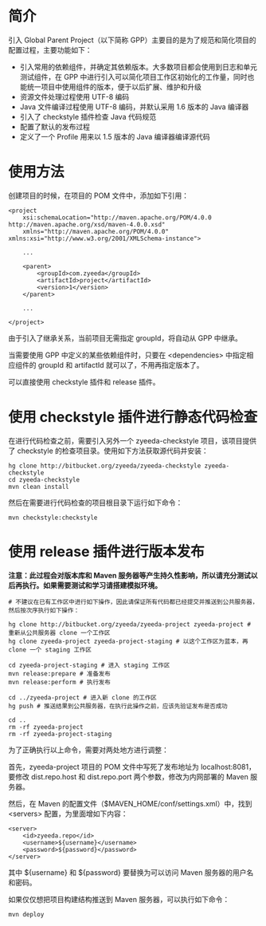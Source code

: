 简介
====

引入 Global Parent Project（以下简称 GPP）主要目的是为了规范和简化项目的配置过程，主要功能如下：

- 引入常用的依赖组件，并确定其依赖版本。大多数项目都会使用到日志和单元测试组件，在 GPP 中进行引入可以简化项目工作区初始化的工作量，同时也能统一项目中使用组件的版本，便于以后扩展、维护和升级
- 资源文件处理过程使用 UTF-8 编码
- Java 文件编译过程使用 UTF-8 编码，并默认采用 1.6 版本的 Java 编译器
- 引入了 checkstyle 插件检查 Java 代码规范
- 配置了默认的发布过程
- 定义了一个 Profile 用来以 1.5 版本的 Java 编译器编译源代码

使用方法
========

创建项目的时候，在项目的 POM 文件中，添加如下引用：

    <project
        xsi:schemaLocation="http://maven.apache.org/POM/4.0.0 http://maven.apache.org/xsd/maven-4.0.0.xsd"
        xmlns="http://maven.apache.org/POM/4.0.0" xmlns:xsi="http://www.w3.org/2001/XMLSchema-instance">

        ...

        <parent>
            <groupId>com.zyeeda</groupId>
            <artifactId>project</artifactId>
            <version>1</version>
        </parent>

        ...

    </project>

由于引入了继承关系，当前项目无需指定 groupId，将自动从 GPP 中继承。

当需要使用 GPP 中定义的某些依赖组件时，只要在 &lt;dependencies&gt; 中指定相应组件的 groupId 和 artifactId 就可以了，不用再指定版本了。

可以直接使用 checkstyle 插件和 release 插件。

使用 checkstyle 插件进行静态代码检查
====================================

在进行代码检查之前，需要引入另外一个 zyeeda-checkstyle 项目，该项目提供了 checkstyle 的检查项目录。使用如下方法获取源代码并安装：

    hg clone http://bitbucket.org/zyeeda/zyeeda-checkstyle zyeeda-checkstyle
    cd zyeeda-checkstyle
    mvn clean install

然后在需要进行代码检查的项目根目录下运行如下命令：

    mvn checkstyle:checkstyle

使用 release 插件进行版本发布
=============================

**注意：此过程会对版本库和 Maven 服务器等产生持久性影响，所以请充分测试以后再执行。如果需要测试和学习请搭建模拟环境。**

    # 不建议在已有工作区中进行如下操作，因此请保证所有代码都已经提交并推送到公共服务器，然后按次序执行如下操作：

    hg clone http://bitbucket.org/zyeeda/zyeeda-project zyeeda-project # 重新从公共服务器 clone 一个工作区
    hg clone zyeeda-project zyeeda-project-staging # 以这个工作区为蓝本，再 clone 一个 staging 工作区

    cd zyeeda-project-staging # 进入 staging 工作区
    mvn release:prepare # 准备发布
    mvn release:perform # 执行发布

    cd ../zyeeda-project # 进入新 clone 的工作区
    hg push # 推送结果到公共服务器，在执行此操作之前，应该先验证发布是否成功

    cd ..
    rm -rf zyeeda-project
    rm -rf zyeeda-project-staging

为了正确执行以上命令，需要对两处地方进行调整：

首先，zyeeda\-project 项目的 POM 文件中写死了发布地址为 localhost:8081，要修改 dist.repo.host 和 dist.repo.port 两个参数，修改为内网部署的 Maven 服务器。

然后，在 Maven 的配置文件（$MAVEN\_HOME/conf/settings.xml）中，找到 &lt;servers&gt; 配置，为里面增如下内容：

    <server>
        <id>zyeeda.repo</id>
        <username>${username}</username>
        <password>${password}</password>
    </server>

其中 ${username} 和 ${password} 要替换为可以访问 Maven 服务器的用户名和密码。

如果仅仅想把项目构建结构推送到 Maven 服务器，可以执行如下命令：

    mvn deploy
